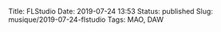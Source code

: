 Title: FLStudio
Date: 2019-07-24 13:53
Status: published
Slug: musique/2019-07-24-flstudio
Tags: MAO, DAW

